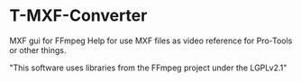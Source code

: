 T-MXF-Converter
===============

MXF gui for FFmpeg
Help for use MXF files as video reference for Pro-Tools or other things.

"This software uses libraries from the FFmpeg project under the LGPLv2.1"
